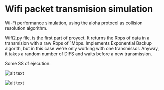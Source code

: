 # Wifi packet transmision simulation

Wi-Fi performance simulation, using the aloha protocol as collision resolution algorithm.


Wifi2.py file, is the first part of proyect. It returns the Rbps of data in a transmision with a raw Rbps of 1Mbps. Implements Exponential Backup algorith, but in this case we're only working with one transmissor. Anyway, it takes a random number of DIFS and waits before a new transmission.

Some SS of ejecution:

![alt text](https://github.com/AldaCL/wifi-aloha_sim/blob/master/src/ejecucion1.png)

![alt text](https://github.com/AldaCL/wifi-aloha_sim/blob/master/src/ejecucion2.png)

